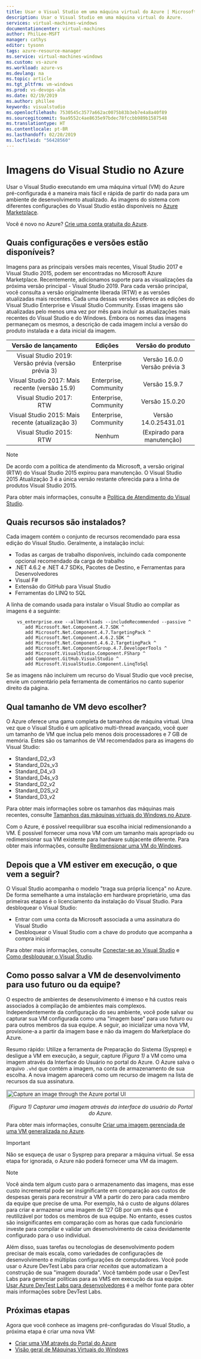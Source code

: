 ```yaml
---
title: Usar o Visual Studio em uma máquina virtual do Azure | Microsoft Docs
description: Usar o Visual Studio em uma máquina virtual do Azure.
services: virtual-machines-windows
documentationcenter: virtual-machines
author: PhilLee-MSFT
manager: cathys
editor: tysonn
tags: azure-resource-manager
ms.service: virtual-machines-windows
ms.custom: vs-azure
ms.workload: azure-vs
ms.devlang: na
ms.topic: article
ms.tgt_pltfrm: vm-windows
ms.prod: vs-devops-alm
ms.date: 02/19/2019
ms.author: phillee
keywords: visualstudio
ms.openlocfilehash: 7530545c3577a662ac0075b83b3eb7e4a8a40f89
ms.sourcegitcommit: 9aa9552c4ae8635e97bdec78fccbb989b1587548
ms.translationtype: HT
ms.contentlocale: pt-BR
ms.lasthandoff: 02/20/2019
ms.locfileid: "56428560"
---
```

# <a name="visual-studio-images-on-azure"></a>Imagens do Visual Studio no Azure
Usar o Visual Studio executando em uma máquina virtual (VM) do Azure pré-configurada é a maneira mais fácil e rápida de partir do nada para um ambiente de desenvolvimento atualizado. As imagens do sistema com diferentes configurações do Visual Studio estão disponíveis no [Azure Marketplace](https://azuremarketplace.microsoft.com/en-us/marketplace/apps?search=visual%20studio&page=1).

Você é novo no Azure? [Crie uma conta gratuita do Azure](https://azure.microsoft.com/free).

## <a name="what-configurations-and-versions-are-available"></a>Quais configurações e versões estão disponíveis?
Imagens para as principais versões mais recentes, Visual Studio 2017 e Visual Studio 2015, podem ser encontradas no Microsoft Azure Marketplace.  Recentemente, adicionamos suporte para as visualizações da próxima versão principal - Visual Studio 2019.  Para cada versão principal, você consulta a versão originalmente liberada (RTW) e as versões atualizadas mais recentes.  Cada uma dessas versões oferece as edições do Visual Studio Enterprise e Visual Studio Community.  Essas imagens são atualizadas pelo menos uma vez por mês para incluir as atualizações mais recentes do Visual Studio e do Windows.  Embora os nomes das imagens permaneçam os mesmos, a descrição de cada imagem inclui a versão do produto instalada e a data inicial da imagem.

| Versão de lançamento                                              | Edições                     |     Versão do produto      |
|:------------------------------------------------------------:|:----------------------------:|:------------------------:|
|    Visual Studio 2019: Versão prévia (versão prévia 3)                   |           Enterprise         | Versão 16.0.0 Versão prévia 3 |
| Visual Studio 2017: Mais recente (versão 15.9)                    |    Enterprise, Community     |      Versão 15.9.7      |
|         Visual Studio 2017: RTW                              |    Enterprise, Community     |      Versão 15.0.20     |
|   Visual Studio 2015: Mais recente (atualização 3)                      |    Enterprise, Community     |  Versão 14.0.25431.01   |
|         Visual Studio 2015: RTW                              |             Nenhum             | (Expirado para manutenção)  |

> [!NOTE]
> De acordo com a política de atendimento da Microsoft, a versão original (RTW) do Visual Studio 2015 expirou para manutenção. O Visual Studio 2015 Atualização 3 é a única versão restante oferecida para a linha de produtos Visual Studio 2015.

Para obter mais informações, consulte a [Política de Atendimento do Visual Studio](https://www.visualstudio.com/productinfo/vs-servicing-vs).

## <a name="what-features-are-installed"></a>Quais recursos são instalados?
Cada imagem contém o conjunto de recursos recomendado para essa edição do Visual Studio. Geralmente, a instalação inclui:

* Todas as cargas de trabalho disponíveis, incluindo cada componente opcional recomendado da carga de trabalho
* .NET 4.6.2 e .NET 4.7 SDKs, Pacotes de Destino, e Ferramentas para Desenvolvedores
* Visual F#
* Extensão do GitHub para Visual Studio
* Ferramentas do LINQ to SQL

A linha de comando usada para instalar o Visual Studio ao compilar as imagens é a seguinte:

```
    vs_enterprise.exe --allWorkloads --includeRecommended --passive ^
       add Microsoft.Net.Component.4.7.SDK ^
       add Microsoft.Net.Component.4.7.TargetingPack ^ 
       add Microsoft.Net.Component.4.6.2.SDK ^
       add Microsoft.Net.Component.4.6.2.TargetingPack ^
       add Microsoft.Net.ComponentGroup.4.7.DeveloperTools ^
       add Microsoft.VisualStudio.Component.FSharp ^
       add Component.GitHub.VisualStudio ^
       add Microsoft.VisualStudio.Component.LinqToSql
```

Se as imagens não incluírem um recurso do Visual Studio que você precise, envie um comentário pela ferramenta de comentários no canto superior direito da página.

## <a name="what-size-vm-should-i-choose"></a>Qual tamanho de VM devo escolher?
O Azure oferece uma gama completa de tamanhos de máquina virtual. Uma vez que o Visual Studio é um aplicativo multi-thread avançado, você quer um tamanho de VM que inclua pelo menos dois processadores e 7 GB de memória. Estes são os tamanhos de VM recomendados para as imagens do Visual Studio:

   * Standard_D2_v3
   * Standard_D2s_v3
   * Standard_D4_v3
   * Standard_D4s_v3
   * Standard_D2_v2
   * Standard_D2S_v2
   * Standard_D3_v2
    
Para obter mais informações sobre os tamanhos das máquinas mais recentes, consulte [Tamanhos das máquinas virtuais do Windows no Azure](/azure/virtual-machines/windows/sizes).

Com o Azure, é possível reequilibrar sua escolha inicial redimensionando a VM. É possível fornecer uma nova VM com um tamanho mais apropriado ou redimensionar sua VM existente para hardware subjacente diferente. Para obter mais informações, consulte [Redimensionar uma VM do Windows](/azure/virtual-machines/windows/resize-vm).

## <a name="after-the-vm-is-running-whats-next"></a>Depois que a VM estiver em execução, o que vem a seguir?
O Visual Studio acompanha o modelo "traga sua própria licença" no Azure. De forma semelhante a uma instalação em hardware proprietário, uma das primeiras etapas é o licenciamento da instalação do Visual Studio. Para desbloquear o Visual Studio:
- Entrar com uma conta da Microsoft associada a uma assinatura do Visual Studio 
- Desbloquear o Visual Studio com a chave do produto que acompanha a compra inicial

Para obter mais informações, consulte [Conectar-se ao Visual Studio](/visualstudio/ide/signing-in-to-visual-studio) e [Como desbloquear o Visual Studio](/visualstudio/ide/how-to-unlock-visual-studio).

## <a name="how-do-i-save-the-development-vm-for-future-or-team-use"></a>Como posso salvar a VM de desenvolvimento para uso futuro ou da equipe?

O espectro de ambientes de desenvolvimento é imenso e há custos reais associados à compilação de ambientes mais complexos. Independentemente da configuração do seu ambiente, você pode salvar ou capturar sua VM configurada como uma "imagem base" para uso futuro ou para outros membros da sua equipe. A seguir, ao inicializar uma nova VM, provisione-a a partir da imagem base e não da imagem do Marketplace do Azure.

Resumo rápido: Utilize a ferramenta de Preparação do Sistema (Sysprep) e desligue a VM em execução, a seguir, capture *(Figura 1)* a VM como uma imagem através da Interface do Usuário no portal do Azure. O Azure salva o arquivo `.vhd` que contém a imagem, na conta de armazenamento de sua escolha. A nova imagem aparecerá como um recurso de imagem na lista de recursos da sua assinatura.

<img src="media/using-visual-studio-vm/capture-vm.png" alt="Capture an image through the Azure portal UI" style="border:3px solid Silver; display: block; margin: auto;"><center>*(Figura 1) Capturar uma imagem através da interface do usuário do Portal do Azure.*</center>

Para obter mais informações, consulte [Criar uma imagem gerenciada de uma VM generalizada no Azure](/azure/virtual-machines/windows/capture-image-resource).

> [!IMPORTANT]
> Não se esqueça de usar o Sysprep para preparar a máquina virtual. Se essa etapa for ignorada, o Azure não poderá fornecer uma VM da imagem.

> [!NOTE]
> Você ainda tem algum custo para o armazenamento das imagens, mas esse custo incremental pode ser insignificante em comparação aos custos de despesas gerais para reconstruir a VM a partir do zero para cada membro da equipe que precise de uma. Por exemplo, há o custo de alguns dólares para criar e armazenar uma imagem de 127 GB por um mês que é reutilizável por todos os membros de sua equipe. No entanto, esses custos são insignificantes em comparação com as horas que cada funcionário investe para compilar e validar um desenvolvimento de caixa devidamente configurado para o uso individual.

Além disso, suas tarefas ou tecnologias de desenvolvimento podem precisar de mais escala, como variedades de configurações de desenvolvimento e múltiplas configurações de computadores. Você pode usar o Azure DevTest Labs para criar _receitas_ que automatizam a construção de sua "imagem dourada". Você também pode usar o DevTest Labs para gerenciar políticas para as VMS em execução da sua equipe. [Usar Azure DevTest Labs para desenvolvedores](/azure/devtest-lab/devtest-lab-developer-lab) é a melhor fonte para obter mais informações sobre DevTest Labs.

## <a name="next-steps"></a>Próximas etapas
Agora que você conhece as imagens pré-configuradas do Visual Studio, a próxima etapa é criar uma nova VM:

* [Criar uma VM através do Portal do Azure](quick-create-portal.md)
* [Visão geral de Máquinas Virtuais do Windows](overview.md)
